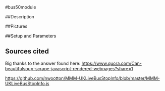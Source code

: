 #bus50module

##Description

##Pictures

##Setup and Parameters

## Sources cited
Big thanks to the answer found here:
https://www.quora.com/Can-beautifulsoup-scrape-javascript-rendered-webpages?share=1

https://github.com/nwootton/MMM-UKLiveBusStopInfo/blob/master/MMM-UKLiveBusStopInfo.js

